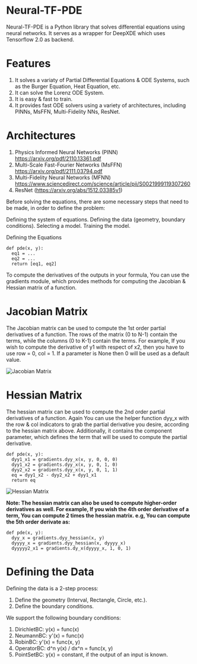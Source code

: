 # Neural-TF-PDE
Neural-TF-PDE is a Python library that solves differential equations using neural networks. It serves as a wrapper for DeepXDE which uses Tensorflow 2.0 as backend.

# Features
1. It solves a variaty of Partial Differential Equations & ODE Systems, such as the Burger Equation, Heat Equation, etc.
1. It can solve the Lorenz ODE System.
1. It is easy & fast to train.
1. It provides fast ODE solvers using a variety of architectures, including PINNs, MsFFN, Multi-Fidelity NNs, ResNet.

# Architectures
1. Physics Informed Neural Networks (PINN) https://arxiv.org/pdf/2110.13361.pdf
1. Multi-Scale Fast-Fourier Networks (MsFFN) https://arxiv.org/pdf/2111.03794.pdf
1. Multi-Fidelity Neural Networks (MFNN) https://www.sciencedirect.com/science/article/pii/S0021999119307260
2. ResNet (https://arxiv.org/abs/1512.03385v1)

Before solving the equations, there are some necessary steps that need to be made, in order to define the problem:

Defining the system of equations.
Defining the data (geometry, boundary conditions).
Selecting a model.
Training the model.

Defining the Equations

```
def pde(x, y):
  eq1 = ...
  eq2 = ...
  return [eq1, eq2]
```

To compute the derivatives of the outputs in your formula, You can use the gradients module, which provides methods for computing the Jacobian & Hessian matrix of a function.

# Jacobian Matrix

The Jacobian matrix can be used to compute the 1st order partial derivatives of a function. The rows of the matrix (0 to N-1) contain
the  terms, while the columns (0 to K-1) contain the
 terms. For example, If you wish to compute the derivative of y1 with respect of x2, then you have to use row = 0, col = 1. If a parameter is None then 0 will be used as a default value.

![Jacobian Matrix](https://github.com/kochlisGit/Neural-TF-PDE/blob/main/Jacobian-matrix-formula.png)

# Hessian Matrix

The hessian matrix can be used to compute the 2nd order partial derivatives of a function. Again You can use the helper function dyy_x with the row & col indicators to grab the partial derivative you desire, according to the hessian matrix above. Additionally, it contains the component parameter, which defines the  term that will be used to compute the partial derivative.

```
def pde(x, y):
  dyy1_x1 = gradients.dyy_x(x, y, 0, 0, 0)
  dyy1_x2 = gradients.dyy_x(x, y, 0, 1, 0)
  dyy2_x2 = gradients.dyy_x(x, y, 0, 1, 1)
  eq = dyy1_x2 - dyy2_x2 + dyy1_x1
  return eq
```

![Hessian Matrix](https://github.com/kochlisGit/Neural-TF-PDE/blob/main/hessian-matrix-formula.png)


**Note: The hessian matrix can also be used to compute higher-order derivatives as well. For example, If you wish the 4th order derivative of a term, You can compute 2 times the hessian matrix. e.g, You can compute the 5th order derivate as:**

```
def pde(x, y):
  dyy_x = gradients.dyy_hessian(x, y)
  dyyyy_x = gradients.dyy_hessian(x, dyyyy_x)
  dyyyyy2_x1 = gradients.dy_x(dyyyy_x, 1, 0, 1)
```

# Defining the Data
Defining the data is a 2-step process:
1. Define the geometry (Interval, Rectangle, Circle, etc.).
1. Define the boundary conditions.

We support the following boundary conditions:
1. DirichletBC: y(x) = func(x)
1. NeumannBC:   y'(x) = func(x)
1. RobinBC:     y'(x) = func(x, y)
1. OperatorBC:  d^n y(x) / dx^n = func(x, y)
1. PointSetBC:  y(x) = constant, if the output of an input is known.
